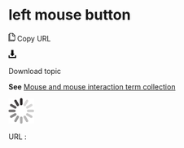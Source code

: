 # left mouse button

![Copy URL](media/left-mouse-button/Copy.png)
Copy URL

![Download](media/left-mouse-button/Download.png)

Download topic

**See** [Mouse and mouse interaction term collection](https://worldready.cloudapp.net/Styleguide/Read?id=2700&topicid=29013)

![In progress](media/left-mouse-button/activity-large.gif)

URL :

